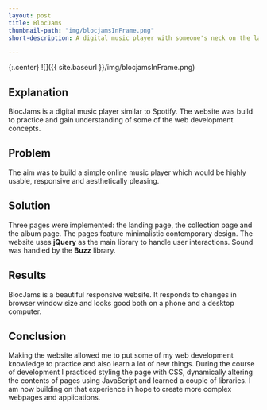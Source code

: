 ```yaml
---
layout: post
title: BlocJams
thumbnail-path: "img/blocjamsInFrame.png"
short-description: A digital music player with someone's neck on the landing page.

---
```


{:.center}
![]({{ site.baseurl }}/img/blocjamsInFrame.png)

## Explanation

BlocJams is a digital music player similar to Spotify. The website was build to practice and gain understanding of some of the web development concepts. 

## Problem

The aim was to build a simple online music player which would be highly usable, responsive and aesthetically pleasing.

## Solution

Three pages were implemented: the landing page, the collection page and the album page. The pages feature minimalistic contemporary design. The website uses **jQuery** as the main library to handle user interactions. Sound was handled by the **Buzz** library.

## Results

BlocJams is a beautiful responsive website. It responds to changes in browser window size and looks good both on a phone and a desktop computer. 

## Conclusion

Making the website allowed me to put some of my web development knowledge to practice and also learn a lot of new things. During the course of development I practiced styling the page with CSS, dynamically altering the contents of pages using JavaScript and learned a couple of libraries. I am now building on that experience in hope to create more complex webpages and applications.
